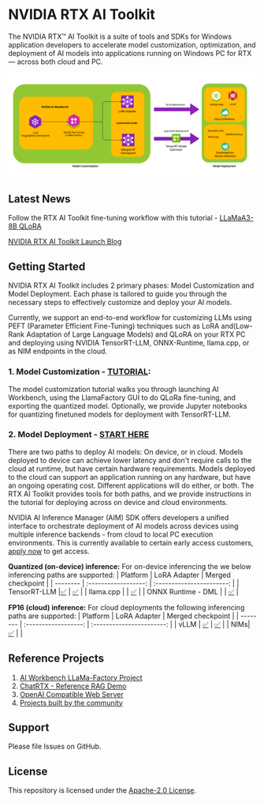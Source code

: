 # NVIDIA RTX AI Toolkit
The NVIDIA RTX™ AI Toolkit is a suite of tools and SDKs for Windows application developers to accelerate model customization, optimization, and deployment of AI models into applications running on Windows PC for RTX — across both cloud and PC.

<img src="media/rtx-ai.png" width="800">


## Latest News
Follow the RTX AI Toolkit fine-tuning workflow with this tutorial - [LLaMaA3-8B QLoRA](tutorial-llama3-finetune.md)

[NVIDIA RTX AI Toolkit Launch Blog](https://developer.nvidia.com/blog/streamline-ai-powered-app-development-with-nvidia-rtx-ai-toolkit-for-windows-rtx-pcs/)

## Getting Started
NVIDIA RTX AI Toolkit includes 2 primary phases: Model Customization and Model Deployment. Each phase is tailored to guide you through the necessary steps to effectively customize and deploy your AI models.

Currently, we support an end-to-end workflow for customizing LLMs using PEFT (Parameter Efficient Fine-Tuning) techniques such as LoRA and(Low-Rank Adaptation of Large Language Models) and QLoRA on your RTX PC and deploying using NVIDIA TensorRT-LLM, ONNX-Runtime, llama.cpp, or as NIM endpoints in the cloud.

### 1. Model Customization  - [TUTORIAL](tutorial-llama3-finetune.md): 
The model customization tutorial walks you through launching AI Workbench, using the LlamaFactory GUI to do QLoRa fine-tuning, and exporting the quantized model. Optionally, we provide Jupyter notebooks for quantizing finetuned models for deployment with TensorRT-LLM.

### 2. Model Deployment - [START HERE](llm-deployment/README.md)
There are two paths to deploy AI models: On device, or in cloud. Models deployed to device can achieve lower latency and don't require calls to the cloud at runtime, but have certain hardware requirements. Models deployed to the cloud can support an application running on any hardware, but have an ongoing operating cost. Different applications will do either, or both. The RTX AI Toolkit provides tools for both paths, and we provide instructions in the tutorial for deploying across on device and cloud environments.

NVIDIA AI Inference Manager (AIM) SDK offers developers a unified interface to orchestrate deployment of AI models across devices using multiple inference backends -  from cloud to local PC execution environments. This is currently available to certain early access customers, [apply now](https://developer.nvidia.com/rtx/ai-inference-manager/join) to get access.

**Quantized (on-device) inference:**
For on-device inferencing the we below inferencing paths are supported:
| Platform | LoRA Adapter | Merged checkpoint |
| -------- | :------------------: | :-----------------------: |
| TensorRT-LLM |[✅](llm-deployment/TensorRT-LLM-LoRA-deployment.md) |  [✅](llm-deployment/TensorRT-LLM_deployment.md) |
| llama.cpp |   |   [✅](llm-deployment/llama.cpp_deployment.md) |
| ONNX Runtime - DML |     |   [✅](llm-deployment/ORT-DML_QuickStart.md) |


**FP16 (cloud) inference:**
For cloud deployments the following inferencing paths are supported:
| Platform | LoRA Adapter | Merged checkpoint |
| -------- | :------------------: | :-----------------------: |
| vLLM |    [✅](llm-deployment/vLLM_deployment.md#3-serving-lora-adapters) |   [✅](llm-deployment/vLLM_deployment.md) |
| NIMs| [✅](llm-deployment/NIMs_deployment.md)    |    |

## Reference Projects
1. [AI Workbench LLaMa-Factory Project](https://github.com/NVIDIA/workbench-llamafactory)
2. [ChatRTX - Reference RAG Demo](https://github.com/NVIDIA/ChatRTX)
3. [OpenAI Compatible Web Server](https://github.com/NVIDIA/trt-llm-as-openai-windows)
4. [Projects built by the community](https://www.nvidia.com/en-us/ai-data-science/generative-ai/rtx-developer-contest/winners/)

## Support
Please file Issues on GitHub.  

## License
This repository is licensed under the [Apache-2.0 License](LICENSE).

